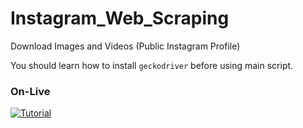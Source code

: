# Instagram_Web_Scraping

Download Images and Videos (Public Instagram Profile)

You should learn how to install `geckodriver` before using main script.

### On-Live

[![Tutorial](https://img.youtube.com/vi/OwLeygUxaXM/0.jpg)](https://www.youtube.com/watch?v=OwLeygUxaXM)
